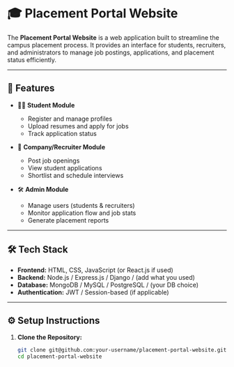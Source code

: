 # 🎓 Placement Portal Website

The **Placement Portal Website** is a web application built to streamline the campus placement process. It provides an interface for students, recruiters, and administrators to manage job postings, applications, and placement status efficiently.

---

## 🚀 Features

- 🧑‍🎓 **Student Module**
  - Register and manage profiles
  - Upload resumes and apply for jobs
  - Track application status

- 🏢 **Company/Recruiter Module**
  - Post job openings
  - View student applications
  - Shortlist and schedule interviews

- 🛠️ **Admin Module**
  - Manage users (students & recruiters)
  - Monitor application flow and job stats
  - Generate placement reports

---

## 🛠️ Tech Stack

- **Frontend:** HTML, CSS, JavaScript (or React.js if used)
- **Backend:** Node.js / Express.js / Django / (add what you used)
- **Database:** MongoDB / MySQL / PostgreSQL / (your DB choice)
- **Authentication:** JWT / Session-based (if applicable)

---

## ⚙️ Setup Instructions

1. **Clone the Repository:**
   ```bash
   git clone git@github.com:your-username/placement-portal-website.git
   cd placement-portal-website
